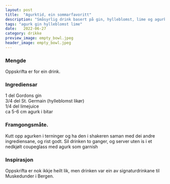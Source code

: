```yaml
---
layout: post
title:  "Agurktid, ein sommarfavoritt"
description: "Småsyrlig drink basert på gin, hylleblomst, lime og agurk."
tags: "agurk gin hylleblomst lime"
date:   2022-06-27
category: drikke
preview_image: empty_bowl.jpeg
header_image: empty_bowl.jpeg
---
```


### Mengde

Oppskrifta er for ein drink.

### Ingrediensar

1 del Gordons gin<br>
3/4 del St. Germain (hylleblomst likør)<br>
1/4 del limejuice<br>
ca 5-6 cm agurk i bitar<br>

### Framgongsmåte.

Kutt opp agurken i terninger og ha den i shakeren saman med dei andre ingrediensane, og rist godt. Sil drinken to ganger, og server uten is i et nedkjølt coupeglass med agurk som garnish

### Inspirasjon

Oppskrifta er nok ikkje heilt lik, men drinken var ein av signaturdrinkane til Muskedunder i Bergen.

<!-- ### Forbetringspotensiale -->